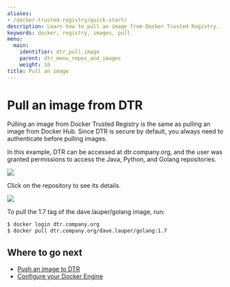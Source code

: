 ```yaml
---
aliases:
- /docker-trusted-registry/quick-start/
description: Learn how to pull an image from Docker Trusted Registry.
keywords: docker, registry, images, pull
menu:
  main:
    identifier: dtr_pull_image
    parent: dtr_menu_repos_and_images
    weight: 10
title: Pull an image
---
```


# Pull an image from DTR

Pulling an image from Docker Trusted Registry is the same as pulling an image
from Docker Hub. Since DTR is secure by default, you always need to authenticate
before pulling images.

In this example, DTR can be accessed at dtr.company.org, and the user
was granted permissions to access the Java, Python, and Golang repositories.

![](../images/pull-an-image-1.png)

Click on the repository to see its details.

![](../images/pull-an-image-2.png)

To pull the 1.7 tag of the dave.lauper/golang image, run:

```bash
$ docker login dtr.company.org
$ docker pull dtr.company.org/dave.lauper/golang:1.7
```

## Where to go next

* [Push an image to DTR](push-an-image.md)
* [Configure your Docker Engine](index.md)